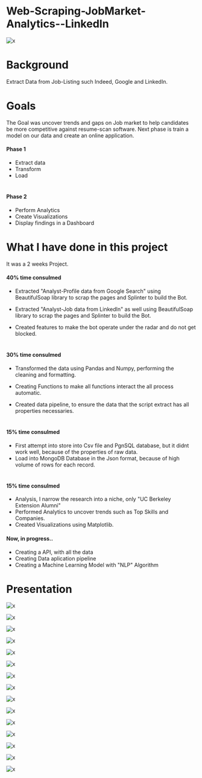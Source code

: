 # Web-Scraping-JobMarket-Analytics--LinkedIn
![x](static/images/Zoom15.png)

# Background

Extract Data from Job-Listing such Indeed, Google and LinkedIn. 


# Goals

The Goal was uncover trends and gaps on Job market to help candidates be more competitive against resume-scan software. Next phase is train a model on our data and create an online application.
#### Phase 1
* Extract data
* Transform
* Load
#
#### Phase 2
* Perform Analytics
* Create Visualizations
* Display findings in a Dashboard


# What I have done in this project

It was a 2 weeks Project.

#### 40% time consulmed

* Extracted "Analyst-Profile data from Google Search" using BeautifulSoap library to scrap the pages and Splinter to build the Bot.

* Extracted "Analyst-Job data from LinkedIn" as well using BeautifulSoap library to scrap the pages and Splinter to build the Bot.

* Created features to make the bot operate under the radar and do not get blocked.
#


#### 30% time consulmed
* Transformed the data using Pandas and Numpy, performing the cleaning and formatting.

* Creating Functions to make all functions interact  the all process automatic.

* Created data pipeline, to ensure the data that the script extract has all properties necessaries. 

#


#### 15% time consulmed
* First attempt into store into Csv file and PgnSQL database, but it didnt work well, because of the properties  of raw data.
* Load into MongoDB Database in the Json format, because of high volume of rows for each record.

#

#### 15% time consulmed
* Analysis, I narrow the research into a niche, only "UC Berkeley Extension Alumni"
* Performed Analytics to uncover trends such as Top Skills and Companies.
* Created Visualizations using Matplotlib.

#### Now, in progress..

* Creating a API, with all the data
* Creating Data aplication pipeline
* Creating a Machine Learning Model with "NLP" Algorithm


# Presentation

![x](static/images/Presentation/Slide2.GIF)

![x](static/images/Presentation/Slide3.GIF)

![x](static/images/Presentation/Slide4.GIF)

![x](static/images/Presentation/Slide5.GIF)

![x](static/images/Presentation/Slide6.GIF)

![x](static/images/Presentation/Slide7.GIF)

![x](static/images/Presentation/Slide8.GIF)

![x](static/images/Presentation/Slide10.GIF)

![x](static/images/Presentation/Slide11.GIF)

![x](static/images/Presentation/Slide12.GIF)


![x](static/images/Zoom10.png)


![x](static/images/Zoom13.png)


![x](static/images/Zoom14.png)


![x](static/images/Zoom15.png)


![x](static/images/Presentation/Slide13.GIF)





